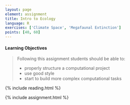 ```yaml
---
layout: page
element: assignment
title: Intro to Ecology
language: R
exercises: ['Climate Space', 'Megafaunal Extinction']
points: [40, 60]
---
```


#### Learning Objectives

> Following this assignment students should be able to:
>
> - properly structure a computational project
> - use good style
> - start to build more complex computational tasks

{% include reading.html %}

{% include assignment.html %}
